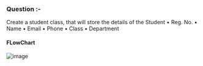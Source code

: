 
### Question :- 

Create a student class, that will store the details of the Student
•	Reg. No.
•	Name
•	Email
•	Phone
•	Class
•	Department

#### FLowChart

![image](https://github.com/Divyjoshi/22122120-MDS273L-JAVA/assets/75930738/c33da6ff-5f91-4122-b516-cb04fb6093ec)
